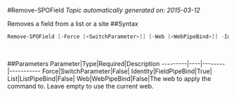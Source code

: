 #Remove-SPOField
*Topic automatically generated on: 2015-03-12*

Removes a field from a list or a site
##Syntax
```powershell
Remove-SPOField [-Force [<SwitchParameter>]] [-Web [<WebPipeBind>]] -Identity [<FieldPipeBind>] [-List [<ListPipeBind>]]
```
&nbsp;

##Parameters
Parameter|Type|Required|Description
---------|----|--------|-----------
Force|SwitchParameter|False|
Identity|FieldPipeBind|True|
List|ListPipeBind|False|
Web|WebPipeBind|False|The web to apply the command to. Leave empty to use the current web.
